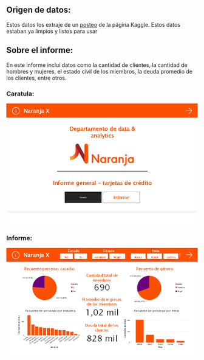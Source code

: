 ## Origen de datos:

Estos datos los extraje de un [posteo](https://www.kaggle.com/datasets/samuelcortinhas/credit-card-approval-clean-data) de la página Kaggle. Estos datos estaban ya limpios y listos para usar

## Sobre el informe:
En este informe incluí datos como la cantidad de clientes, la cantidad de hombres y mujeres, el estado civil de los miembros, la deuda promedio de los clientes, entre otros.

### Caratula:
![Caratula](https://github.com/Lukitens/NaranjaX/blob/main/pbi.png)

### Informe:
![Informe](https://github.com/Lukitens/NaranjaX/blob/main/pbi1.png)

